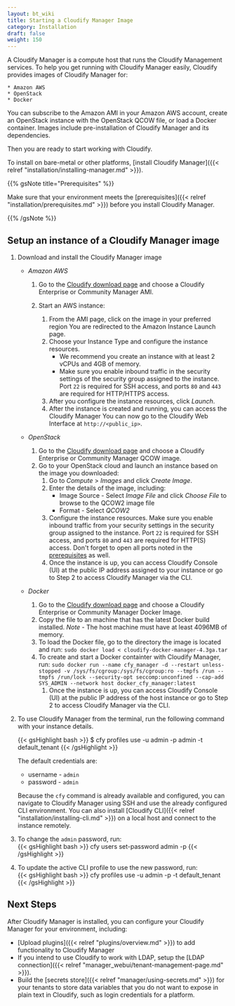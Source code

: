 ```yaml
---
layout: bt_wiki
title: Starting a Cloudify Manager Image
category: Installation
draft: false
weight: 150
---
```

A Cloudify Manager is a compute host that runs the Cloudify Management services. To help you get running with Cloudify Manager easily, Cloudify provides images of Cloudify Manager for:

    * Amazon AWS
    * OpenStack
    * Docker

You can subscribe to the Amazon AMI in your Amazon AWS account,  create an OpenStack instance with the OpenStack QCOW file, or load a Docker container. Images include pre-installation of Cloudify Manager and its dependencies.

Then you are ready to start working with Cloudify.

To install on bare-metal or other platforms, [install Cloudify Manager]({{< relref "installation/installing-manager.md" >}}).

{{% gsNote title="Prerequisites" %}}

Make sure that your environment meets the [prerequisites]({{< relref "installation/prerequisites.md" >}}) before you install Cloudify Manager.

{{% /gsNote %}}

## Setup an instance of a Cloudify Manager image

1. Download and install the Cloudify Manager image

    * *Amazon AWS*
    
        1. Go to the [Cloudify download page](http://cloudify.co/download/) and choose a Cloudify Enterprise or Community Manager AMI.
        1. Start an AWS instance:

            1. From the AMI page, click on the image in your preferred region
            You are redirected to the Amazon Instance Launch page.
            1. Choose your Instance Type and configure the instance resources.
                * We recommend you create an instance with at least 2 vCPUs and 4GB of memory.
                * Make sure you enable inbound traffic in the security settings of the security group assigned to the instance. Port `22` is required for SSH access, and ports `80` and `443` are required for HTTP/HTTPS access.
            1. After you configure the instance resources, click *Launch*.
            1. After the instance is created and running, you can access the Cloudify Manager
        You can now go to the Cloudify Web Interface at `http://<public_ip>`.

    * *OpenStack*
        1. Go to the [Cloudify download page](http://cloudify.co/download/) and choose a Cloudify Enterprise or Community Manager QCOW image.
        1. Go to your OpenStack cloud and launch an instance based on the image you downloaded:
            1. Go to *Compute* > *Images* and click *Create Image*.
            1. Enter the details of the image, including:
                * Image Source - Select *Image File* and click *Choose File* to browse to the QCOW2 image file
                * Format - Select *QCOW2*
            1. Configure the instance resources.
                Make sure you enable inbound traffic from your security settings in the security group assigned to the instance. Port `22` is required for SSH access, and ports `80` and `443` are required for HTTP(S) access. Don't forget to open all ports noted in the [prerequisites](https://docs.cloudify.co/latest/installation/prerequisites/) as well.
            1. Once the instance is up, you can access Cloudify Console (UI) at the public IP address assigned to your instance or go to Step 2 to access Cloudify Manager via the CLI.

    * *Docker*
        1. Go to the [Cloudify download page](http://cloudify.co/download/) and choose a Cloudify Enterprise or Community Manager Docker Image.
        1. Copy the file to an machine that has the latest Docker build installed.
            *Note* - The host machine must have at least 4096MB of memory.
        1. To load the Docker file, go to the directory the image is located and run: `sudo docker load < cloudify-docker-manager-4.3ga.tar` 
        1. To create and start a Docker containter with Cloudify Manager, run: `sudo docker run --name cfy_manager -d --restart unless-stopped -v /sys/fs/cgroup:/sys/fs/cgroup:ro --tmpfs /run --tmpfs /run/lock --security-opt seccomp:unconfined --cap-add SYS_ADMIN --network host docker_cfy_manager:latest`
            1. Once the instance is up, you can access Cloudify Console (UI) at the public IP address of the host instance or go to Step 2 to access Cloudify Manager via the CLI.


1. To use Cloudify Manager from the terminal, run the following command with your instance details.
    
    {{< gsHighlight  bash  >}}
    $ cfy profiles use <manager-ip> -u admin -p admin -t default_tenant
    {{< /gsHighlight >}}
   
    The default credentials are:

    * username - ```admin```
    * password - ```admin```

    Because the `cfy` command is already available and configured, you can navigate to Cloudify Manager using SSH and use the already configured CLI environment. You can also install [Cloudify CLI]({{< relref "installation/installing-cli.md" >}}) on a local host and connect to the instance remotely.

1. To change the `admin` password, run:   
    {{< gsHighlight  bash  >}}
    cfy users set-password admin -p <new-password>
    {{< /gsHighlight >}}

1. To update the active CLI profile to use the new password, run:   
    {{< gsHighlight  bash  >}}
    cfy profiles use <manager-ip> -u admin -p <the-new-password> -t default_tenant
    {{< /gsHighlight >}}
 
## Next Steps

After Cloudify Manager is installed, you can configure your Cloudify Manager for your environment, including:

* [Upload plugins]({{< relref "plugins/overview.md" >}}) to add functionality to Cloudify Manager
* If you intend to use Cloudify to work with LDAP, setup the [LDAP connection]({{< relref "manager_webui/tenant-management-page.md" >}}).
* Build the [secrets store]({{< relref "manager/using-secrets.md" >}}) for your tenants to store data variables that you do not want to expose in plain text in Cloudify, such as login credentials for a platform.

